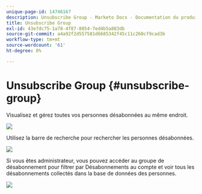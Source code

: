 ```yaml
---
unique-page-id: 14746167
description: Unsubscribe Group - Marketo Docs - Documentation du produit
title: Unsubscribe Group
exl-id: 43e7dc75-1a78-4f87-8054-7ed4b5a883db
source-git-commit: a4a92f2d557581d6685342f45c11c260cf9cad3b
workflow-type: tm+mt
source-wordcount: '61'
ht-degree: 0%

---
```


# Unsubscribe Group {#unsubscribe-group}

Visualisez et gérez toutes vos personnes désabonnées au même endroit.

![](assets/-1.png)

Utilisez la barre de recherche pour rechercher les personnes désabonnées.

![](assets/-2.png)

Si vous êtes administrateur, vous pouvez accéder au groupe de désabonnement pour filtrer par Désabonnements au compte et voir tous les désabonnements collectés dans la base de données des personnes.

![](assets/-3.png)
